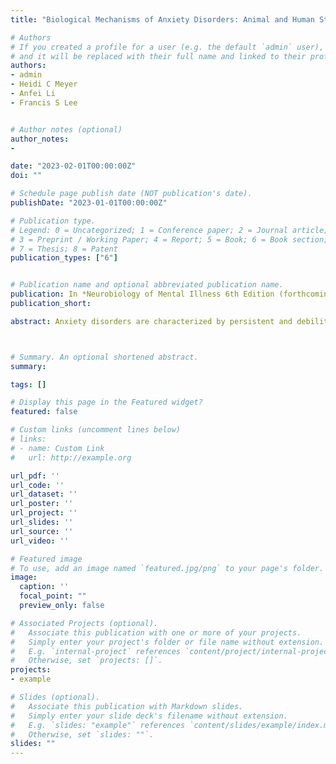 ```yaml
---
title: "Biological Mechanisms of Anxiety Disorders: Animal and Human Studies"

# Authors
# If you created a profile for a user (e.g. the default `admin` user), write the username (folder name) here
# and it will be replaced with their full name and linked to their profile.
authors:
- admin
- Heidi C Meyer
- Anfei Li
- Francis S Lee


# Author notes (optional)
author_notes:
-

date: "2023-02-01T00:00:00Z"
doi: ""

# Schedule page publish date (NOT publication's date).
publishDate: "2023-01-01T00:00:00Z"

# Publication type.
# Legend: 0 = Uncategorized; 1 = Conference paper; 2 = Journal article;
# 3 = Preprint / Working Paper; 4 = Report; 5 = Book; 6 = Book section;
# 7 = Thesis; 8 = Patent
publication_types: ["6"]


# Publication name and optional abbreviated publication name.
publication: In *Neurobiology of Mental Illness 6th Edition (forthcoming)*
publication_short:

abstract: Anxiety disorders are characterized by persistent and debilitating feelings of worry stemming from difficulty assessing threats and inhibiting fear responding. However, heterogeneity of symptom profiles across anxiety disorders, and even within the same diagnoses, have complicated treatment, as treatment success varies widely across patients. Improved mechanistic understanding of the disparate symptoms of anxiety disorders are needed to help inform the development of new treatments. There is a growing understanding that psychiatric disease, including anxiety disorders, results from perturbation of key brain regions and their complex local and regional circuitries. Increasing attention has also been given to the influence of specific genetic polymorphisms and their effects on circuit activity and behavior. This chapter highlights human neuroimaging and rodent studies that parallel one another and illustrate how an integrated approach has advanced understanding of neural circuits implicated in anxiety disorders.  



# Summary. An optional shortened abstract.
summary:

tags: []

# Display this page in the Featured widget?
featured: false

# Custom links (uncomment lines below)
# links:
# - name: Custom Link
#   url: http://example.org

url_pdf: ''
url_code: ''
url_dataset: ''
url_poster: ''
url_project: ''
url_slides: ''
url_source: ''
url_video: ''

# Featured image
# To use, add an image named `featured.jpg/png` to your page's folder.
image:
  caption: ''
  focal_point: ""
  preview_only: false

# Associated Projects (optional).
#   Associate this publication with one or more of your projects.
#   Simply enter your project's folder or file name without extension.
#   E.g. `internal-project` references `content/project/internal-project/index.md`.
#   Otherwise, set `projects: []`.
projects:
- example

# Slides (optional).
#   Associate this publication with Markdown slides.
#   Simply enter your slide deck's filename without extension.
#   E.g. `slides: "example"` references `content/slides/example/index.md`.
#   Otherwise, set `slides: ""`.
slides: ""
---
```

